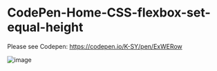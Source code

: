 # CodePen-Home-CSS-flexbox-set-equal-height

Please see Codepen: https://codepen.io/K-SY/pen/ExWERow

![image](https://user-images.githubusercontent.com/63223781/121280560-18080700-c909-11eb-969b-105641ca8afd.png)
